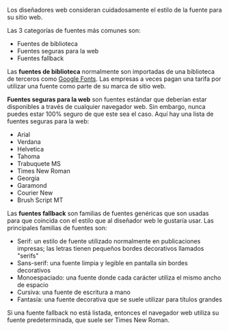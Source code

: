 Los diseñadores web consideran cuidadosamente el estilo de la fuente para su sitio web.

Las 3 categorías de fuentes más comunes son:

- Fuentes de biblioteca
- Fuentes seguras para la web
- Fuentes fallback

Las **fuentes de biblioteca** normalmente son importadas de una biblioteca de terceros como [Google Fonts](https://fonts.google.com/). Las empresas a veces pagan una tarifa por utilizar una fuente como parte de su marca de sitio web.

**Fuentes seguras para la web** son fuentes estándar que deberían estar disponibles a través de cualquier navegador web. Sin embargo, nunca puedes estar 100% seguro de que este sea el caso. Aquí hay una lista de fuentes seguras para la web:

- Arial
- Verdana
- Helvetica
- Tahoma
- Trabuquete MS
- Times New Roman
- Georgia
- Garamond
- Courier New
- Brush Script MT

Las **fuentes fallback** son familias de fuentes genéricas que son usadas para que coincida con el estilo que al diseñador web le gustaría usar. Las principales familias de fuentes son:

- Serif: un estilo de fuente utilizado normalmente en publicaciones impresas; las letras tienen pequeños bordes decorativos llamados "serifs"
- Sans-serif: una fuente limpia y legible en pantalla sin bordes decorativos
- Monoespaciado: una fuente donde cada carácter utiliza el mismo ancho de espacio
- Cursiva: una fuente de escritura a mano
- Fantasía: una fuente decorativa que se suele utilizar para títulos grandes

Si una fuente fallback no está listada, entonces el navegador web utiliza su fuente predeterminada, que suele ser Times New Roman.
